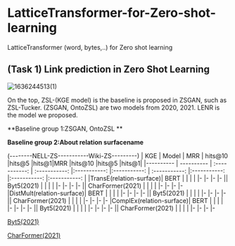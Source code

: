 # LatticeTransformer-for-Zero-shot-learning
LatticeTransformer (word, bytes,..) for Zero shot learning

## (Task 1) Link prediction in Zero Shot Learning 

![1636244513(1)](https://user-images.githubusercontent.com/33856565/140627681-720760e2-29dc-40c4-b37f-8427366f9729.jpg)

On the top, ZSL-(KGE model) is the baseline is proposed in ZSGAN, such as ZSL-Tucker. (ZSGAN, OntoZSL) are two models from 2020, 2021. LENR is the model we proposed.

**Baseline group 1:ZSGAN, OntoZSL **

**Baseline group 2:About relation surfacename**

(--------NELL-ZS-----------Wiki-ZS---------)
| KGE  | Model     | MRR     | hits@10     |hits@5     |hits@1|MRR     |hits@10     |hits@5     |hits@1|
|---------- | ---------- | :-----------:  | :-----------: |:-----------: |:-----------: | :-----------: |:-----------: |:-----------: |:-----------: |
|TransE(relation-surface)|  BERT  |    |   |   | |-    |-  |-  |-
||  Byt5(2021)  |    |   |   | |-    |-  |-  |-
||  CharFormer(2021)  |    |   |   | |-    |-  |-  |-
|DistMult(relation-surface)|  BERT  |    |   |   | |-    |-  |-  |-
||  Byt5(2021)  |    |   |   | |-    |-  |-  |-
||  CharFormer(2021)  |    |   |   | |-    |-  |-  |-
|ComplEx(relation-surface)|  BERT  |    |   |   | |-    |-  |-  |-
||  Byt5(2021)  |    |   |   | |-    |-  |-  |-
||  CharFormer(2021)  |    |   |   | |-    |-  |-  |-

[Byt5(2021)](https://github.com/google-research/byt5)

[CharFormer(2021)](https://github.com/google-research/google-research/tree/master/charformer)
